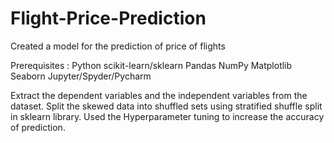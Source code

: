 # Flight-Price-Prediction
Created a model for the prediction of price of flights

Prerequisites :
Python
scikit-learn/sklearn
Pandas
NumPy
Matplotlib
Seaborn
Jupyter/Spyder/Pycharm


Extract the dependent variables and the independent variables from the dataset. Split the skewed data into shuffled sets using stratified shuffle split in sklearn library. Used the Hyperparameter tuning to increase the accuracy of prediction.
